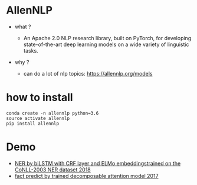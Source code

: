 # AllenNLP

* what ?
   * An Apache 2.0 NLP research library, built on PyTorch, for developing state-of-the-art deep learning models on a wide variety of linguistic tasks.


* why ?
   * can do a lot of nlp topics: https://allennlp.org/models


# how to install 


```
conda create -n allennlp python=3.6
source activate allennlp
pip install allennlp
```


# Demo

* [NER by biLSTM with CRF layer and ELMo embeddingstrained on the CoNLL-2003 NER dataset 2018](ner_basic.py)
* [fact predict by trained decomposable attention model 2017](fact_predict.py)


